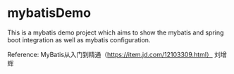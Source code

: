 # mybatisDemo
This is a mybatis demo project which aims to show the mybatis and spring boot integration as well as mybatis configuration.

Reference:
MyBatis从入门到精通（https://item.jd.com/12103309.html） 刘增辉
